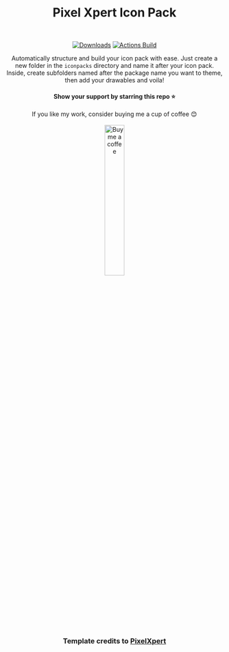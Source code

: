 <div align="center">

# Pixel Xpert Icon Pack
<br>
<p align="center">
  <a href="https://github.com/Mahmud0808/PXIconPack/releases/latest"><img src="https://img.shields.io/github/downloads/Mahmud0808/PXIconPack/total?color=%231E90FF&logo=android&logoColor=%23fff&style=for-the-badge" alt="Downloads"></a>
  <a href="https://github.com/Mahmud0808/PXIconPack/actions"><img src="https://img.shields.io/github/actions/workflow/status/Mahmud0808/PXIconPack/build_iconpacks.yml?branch=master&label=Actions%20Build&style=for-the-badge" alt="Actions Build"></a>
</p>

Automatically structure and build your icon pack with ease. Just create a new folder in the `iconpacks` directory and name it after your icon pack. Inside, create subfolders named after the package name you want to theme, then add your drawables and voila!

#### Show your support by starring this repo ⭐

If you like my work, consider buying me a cup of coffee 😊
<br><br>
<a href="https://www.buymeacoffee.com/DrDisagree"><img src="https://github.com/Mahmud0808/Iconify/blob/beta/.github/resources/bmc-button.png" width="30%" alt="Buy me a coffee" /></a>

### Template credits to [PixelXpert](https://github.com/siavash79/PXIconPackTemplate)
</div>
